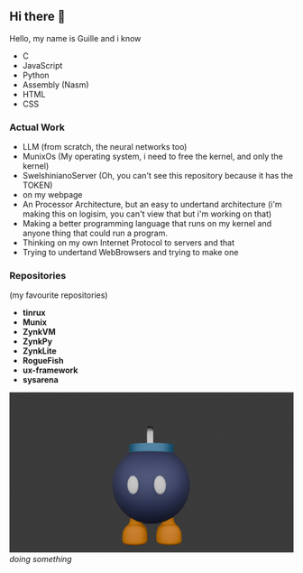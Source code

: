 ## Hi there 👋
Hello, my name is Guille and i know

- C
- JavaScript
- Python
- Assembly (Nasm)
- HTML
- CSS

### Actual Work
- LLM (from scratch, the neural networks too)
- MunixOs (My operating system, i need to free the kernel, and only the kernel)
- SwelshinianoServer (Oh, you can't see this repository because it has the TOKEN)
- on my webpage
- An Processor Architecture, but an easy to undertand architecture (i'm making this on logisim, you can't view that but i'm working on that)
- Making a better programming language that runs on my kernel and anyone thing that could run a program.
- Thinking on my own Internet Protocol to servers and that
- Trying to undertand WebBrowsers and trying to make one

### Repositories 
(my favourite repositories)
- **tinrux**
- **Munix**
- **ZynkVM**
- **ZynkPy**
- **ZynkLite**
- **RogueFish**
- **ux-framework**
- **sysarena**

![Bomb](Bomba.png)
*doing something*

<!--
**Guille-ux/guille-ux** is a ✨ _special_ ✨ repository because its `README.md` (this file) appears on your GitHub profile.

Here are some ideas to get you started:

- 🔭 I’m currently working on ...
- 🌱 I’m currently learning ...
- 👯 I’m looking to collaborate on ...
- 🤔 I’m looking for help with ...
- 💬 Ask me about ...
- 📫 How to reach me: ...
- 😄 Pronouns: ...
- ⚡ Fun fact: ...
-->
